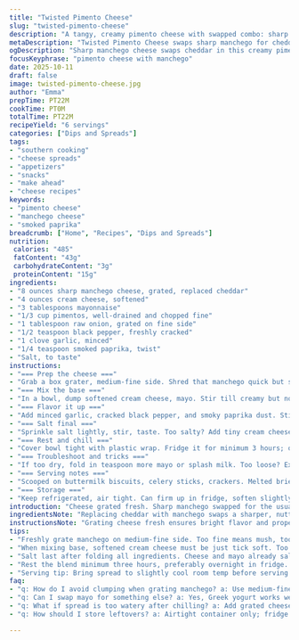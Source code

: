 ```yaml
---
title: "Twisted Pimento Cheese"
slug: "twisted-pimento-cheese"
description: "A tangy, creamy pimento cheese with swapped combo: sharp manchego instead of cheddar, plus a dash of smoked paprika. Cream cheese softened, mayo for slip, drained pimentos chopped fine, raw onion grated for bite, cracked black pepper, minced garlic. Mix, salt last. Rest a good long while, flavors settle like old friends. Grating cheese fresh matters. Resting the blend in fridge thickens texture, melds sharp and sweet. A scoop ready when aroma hits—garlic sharp but mellowing, paprika whisper spicy warmth. Versatile spread, dip, sandwich fill. Serves six with bold flavor and rich mouthfeel. "
metaDescription: "Twisted Pimento Cheese swaps sharp manchego for cheddar, smoky paprika dusted, creamy chunky spread resting cold for deep flavor meld. Serve chilled."
ogDescription: "Sharp manchego cheese swaps cheddar in this creamy pimento cheese. Smoked paprika dusted, slow stirred, chilled, thickened, with bite from raw onion and cracked pepper."
focusKeyphrase: "pimento cheese with manchego"
date: 2025-10-11
draft: false
image: twisted-pimento-cheese.jpg
author: "Emma"
prepTime: PT22M
cookTime: PT0M
totalTime: PT22M
recipeYield: "6 servings"
categories: ["Dips and Spreads"]
tags:
- "southern cooking"
- "cheese spreads"
- "appetizers"
- "snacks"
- "make ahead"
- "cheese recipes"
keywords:
- "pimento cheese"
- "manchego cheese"
- "smoked paprika"
breadcrumb: ["Home", "Recipes", "Dips and Spreads"]
nutrition: 
 calories: "485"
 fatContent: "43g"
 carbohydrateContent: "3g"
 proteinContent: "15g"
ingredients:
- "8 ounces sharp manchego cheese, grated, replaced cheddar"
- "4 ounces cream cheese, softened"
- "3 tablespoons mayonnaise"
- "1/3 cup pimentos, well-drained and chopped fine"
- "1 tablespoon raw onion, grated on fine side"
- "1/2 teaspoon black pepper, freshly cracked"
- "1 clove garlic, minced"
- "1/4 teaspoon smoked paprika, twist"
- "Salt, to taste"
instructions:
- "=== Prep the cheese ==="
- "Grab a box grater, medium-fine side. Shred that manchego quick but steady. Watch texture — should be fluffy yet firm. Don’t overgrate or it’ll clump later."
- "=== Mix the base ==="
- "In a bowl, dump softened cream cheese, mayo. Stir till creamy but not soupy — gentle fold, no air bubbles ruining texture. Then pile in grated manchego, drained pimentos, grated onions."
- "=== Flavor it up ==="
- "Add minced garlic, cracked black pepper, and smoky paprika dust. Stir slow, let pieces show, mixing enough to unify but not mash perfectly smooth."
- "=== Salt final ==="
- "Sprinkle salt lightly, stir, taste. Too salty? Add tiny cream cheese bit or mayo. Under-salted? Don’t be shy, raise seasoning gradually. Big mistake is over-salting."
- "=== Rest and chill ==="
- "Cover bowl tight with plastic wrap. Fridge it for minimum 3 hours; overnight better. Texture thickens, sharpness tames, flavors sing together. Press surface gently — no wetness or separation means ready to serve."
- "=== Troubleshoot and tricks ==="
- "If too dry, fold in teaspoon more mayo or splash milk. Too loose? Extra grated cheese or a short fridge rest fixes it. If pimentos watery, drain well on paper towel before adding. Onion raw, grated fine for bite but not overpower."
- "=== Serving notes ==="
- "Scooped on buttermilk biscuits, celery sticks, crackers. Melted briefly on toasted bread — texture changes, sharp manchego pops differently than cheddar. Experiment, watch aroma develop."
- "=== Storage ==="
- "Keep refrigerated, air tight. Can firm up in fridge, soften slightly at room temp before serving. Never freeze; the texture breaks apart ugly."
introduction: "Cheese grated fresh. Sharp manchego swapped for the usual cheddar. Adds nuttier, sharper vibe. Cream cheese softened, mayo slick, pimentos drained till dry — no soggy mishaps. Onion gets grated raw, rougher, adding pungent crunch. Garlic minced, black pepper cracked fresh — all mixed slow. Salt? Sprinkle last. Flavors need rest, hours in cold quietude. Melding, thickening, subtle bloom of smoky paprika added last minute. Resting develops character. Spread texture chunky, creamy, with little grits of cheese teeth cling to. Learned from too wet batches, watery pimentos wreck the balance. Always rotate to room temp before eating, flavor blooms then. Make, chill, wait. Then maybe serve on crusty bread or vegetable sticks. Not always in a hurry. "
ingredientsNote: "Replacing cheddar with manchego swaps a sharper, nuttier cheese, not too soft, holds grating well—won’t mush during mixing or fridge rest. Cream cheese needs to be just softened; too warm and mixture separates, runs; too cold and hard to blend smoothly. Mayo adds moisture and tang, can replace with Greek yogurt for less fat and tangier bite but changes creamy texture. Pimentos always drained well, often watery; blot or spin dry before chopping. Onion grated raw has punch—small amount enough. Use fresh black pepper cracked at last minute, better aroma than pre-ground. Garlic minced fine to avoid harsh spots, infuse mild savory notes. Smoked paprika brings subtly smoky warmth, lacking in traditional versions, adds lift without heat. Salt always to taste; cheese already salty, so add gradually, taste repeatedly."
instructionsNote: "Grating cheese fresh ensures bright flavor and proper texture. Manoeuvre box grater steadily to avoid lumps sticking. Folding ingredients rather than aggressively beating keeps cheese chunky, prevents pasty texture. Incorporate pimentos and onions gently, maintain integrity. Salt only after mix prevents uneven penetration and avoids over-salting early on. Rest in refrigerator minimum 3 hours—necessary step. Texture will thicken, flavor melds, sharpness calms. Stir lightly after rest to redistribute. Watch for signs like surface dryness or slight crust—don’t disturb it. If spread too wet post-chill, add grated cheese or chill longer. If too stiff, add splash of mayo or milk, then stir. Serve at slightly cool room temp for best flavor release. Remember, fresh pimentos and onion deliver texture; avoid pre-chopped or canned onion powder—loses character. Experiment with melting on toast; manchego melts differently than cheddar, richer, nuttier aroma released. Timing flexibility around rest, but never skip or rush—the difference in flavor is palpable."
tips:
- "Freshly grate manchego on medium-fine side. Too fine means mush, too coarse clumps. Watch texture not dry but fluffy. Avoid overgrating - grater gets jamming if rushed. Use box grater steady, not shaking. Cheese moisture affects final texture, adjust rest time accordingly. Grated cheese smells sharp, nutty - good signal."
- "When mixing base, softened cream cheese must be just tick soft. Too cold leads to lumps; too warm and mixture breaks, turns oily. Mayo adds liquidity, fold gently; no whipping or air bubbles breaking texture. Add grated cheese and pimentos in layers, fold to keep chunky bits not pureed mess. Onion grated raw adds sharp crunch; use fine side but not pulp. Mince garlic very fine; no harsh bites later."
- "Salt last after folding all ingredients. Cheese and mayo already salty; add small amounts little by little. Taste between each addition. Too salty? Raise cream cheese or mayo a bit separately and blend for balance. You don’t want salt overpowering garlic or smoked paprika notes that emerge during rest. Always err on less salt at first."
- "Rest the blend minimum three hours, preferably overnight in fridge. Cover tightly to avoid drying or picking up fridge odors. Resting thickens spread, calms sharpness, melds smoky paprika warmth. Surface may show slight crust or dryness; do not stir skin into spread. Thicker consistent texture means ready. If too wet after chill, fold in grated cheese, chill longer. Too stiff? Add tsp mayo or splash milk, stir lightly."
- "Serving tip: Bring spread to slightly cool room temp before serving. Aroma opens up garlic mingling with smoky paprika warmth. Try scooping on crusty buttermilk biscuits, celery stalks, or crackers. Melting briefly on toast changes texture and smell; manchego pops nuttier aroma distinctly from cheddar. Adjust resting time for firmer or softer mouthfeel depending on serving style."
faq:
- "q: How do I avoid clumping when grating manchego? a: Use medium-fine grater side, steady hand. Don’t shred too fast or cheese will mash and stick. Cheese temperature matters - chilled but not hard best. Jamming grater? Stop, break chunks apart before continuing. Freshly grated smells sharp, texture fluffy  - good sign."
- "q: Can I swap mayo for something else? a: Yes, Greek yogurt works well for tang but changes creaminess and texture slightly. Sour cream too but heavier. Adjust amounts slowly, yogurt adds more liquid so rest time might need extending. Fat content low swap means less rich mouthfeel. Experiment with small batches."
- "q: What if spread is too watery after chilling? a: Add grated cheese gradually to thicken, fold gently. Check pimentos well drained before mixing. Paper towel blot them or spin dry. Sometimes chilling extracts moisture from ingredients. You can increase fridge rest time too. If still watery, little more cheese or a short fridge rest often fixes it."
- "q: How should I store leftovers? a: Airtight container only; fridge is best. Keep spread tightly covered to prevent drying or absorbing odors. Texture firms up in fridge; bring to cool room temp before serving for best flavor release. Avoid freezing - texture breaks, becomes crumbly or oily. If softened too much at room temp, pop back in fridge briefly."

---
```

